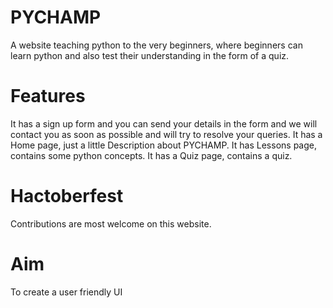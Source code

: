 # PYCHAMP
A website teaching python to the very beginners, where beginners can learn python and also test their understanding in the form of a quiz.

# Features
It has a sign up form and you can send your details in the form and we will contact you as soon as possible and will try to resolve your queries.
It has a Home page, just a little Description about PYCHAMP.
It has Lessons page, contains some python concepts.
It has a Quiz page, contains a quiz.

# Hactoberfest
Contributions are most welcome on this website.

# Aim
To create a user friendly UI
